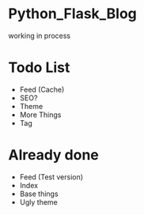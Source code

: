 # Python_Flask_Blog
working in process

# Todo List
 - Feed (Cache)
 - SEO?
 - Theme
 - More Things
 - Tag

# Already done
 - Feed (Test version)
 - Index
 - Base things
 - Ugly theme
